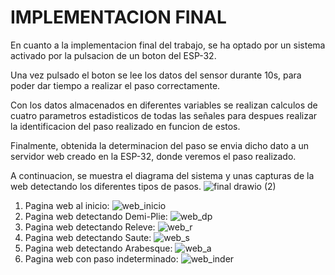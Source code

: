# IMPLEMENTACION FINAL
En cuanto a la implementacion final del trabajo, se ha optado por un sistema activado por la pulsacion de un boton del ESP-32. 

Una vez pulsado el boton se lee los datos del sensor durante 10s, para poder dar tiempo a realizar el paso correctamente. 

Con los datos almacenados en diferentes variables se realizan calculos de cuatro parametros estadisticos de todas las señales para despues realizar la identificacion del paso realizado en funcion de estos.

Finalmente, obtenida la determinacion del paso se envia dicho dato a un servidor web creado en la ESP-32, donde veremos el paso realizado.

A continuacion, se muestra el diagrama del sistema y unas capturas de la web detectando los diferentes tipos de pasos.
![final drawio (2)](https://user-images.githubusercontent.com/113996288/214508842-822cb156-8736-40be-8540-bdec69f7f7a4.png)
1. Pagina web al inicio:
![web_inicio](https://user-images.githubusercontent.com/113996288/214518364-8a719c57-f069-457c-9c6f-dbd6326af6e4.png)
2. Pagina web detectando Demi-Plie:
![web_dp](https://user-images.githubusercontent.com/113996288/214518472-5d1ce6a6-a2ac-4d94-96cb-4912c467da86.png)
3. Pagina web detectando Releve:
![web_r](https://user-images.githubusercontent.com/113996288/214518551-b86b7f75-9a2d-4aac-bd37-1046c6448fe2.png)
4. Pagina web detectando Saute:
![web_s](https://user-images.githubusercontent.com/113996288/214518868-9cc2d6b0-f000-4d85-a6f6-841c6b2b2d06.png)
5. Pagina web detectando Arabesque:
![web_a](https://user-images.githubusercontent.com/113996288/214518921-fff7286c-8546-4fdb-8b60-a7731726d1a7.png)
6. Pagina web con paso indeterminado:
![web_inder](https://user-images.githubusercontent.com/113996288/214518958-3bf82564-ed88-4a70-b2a2-391de6040b34.png)
